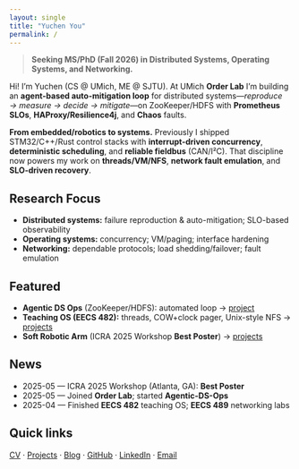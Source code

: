 ```yaml
---
layout: single
title: "Yuchen You"
permalink: /
---
```


> **Seeking MS/PhD (Fall 2026) in Distributed Systems, Operating Systems, and Networking.**

Hi! I’m Yuchen (CS @ UMich, ME @ SJTU). At UMich **Order Lab** I’m building an **agent-based auto-mitigation loop** for distributed systems—*reproduce → measure → decide → mitigate*—on ZooKeeper/HDFS with **Prometheus SLOs**, **HAProxy/Resilience4j**, and **Chaos** faults.

**From embedded/robotics to systems.** Previously I shipped STM32/C++/Rust control stacks with **interrupt-driven concurrency**, **deterministic scheduling**, and **reliable fieldbus** (CAN/I²C). That discipline now powers my work on **threads/VM/NFS**, **network fault emulation**, and **SLO-driven recovery**.

## Research Focus
- **Distributed systems:** failure reproduction & auto-mitigation; SLO-based observability  
- **Operating systems:** concurrency; VM/paging; interface hardening  
- **Networking:** dependable protocols; load shedding/failover; fault emulation

## Featured
- **Agentic DS Ops** (ZooKeeper/HDFS): automated loop → [project](/projects/agentic-ds-ops)  
- **Teaching OS (EECS 482):** threads, COW+clock pager, Unix-style NFS → [projects](/projects/)  
- **Soft Robotic Arm** (ICRA 2025 Workshop **Best Poster**) → [projects](/projects/)

## News
- 2025-05 — ICRA 2025 Workshop (Atlanta, GA): **Best Poster**  
- 2025-05 — Joined **Order Lab**; started **Agentic-DS-Ops**  
- 2025-04 — Finished **EECS 482** teaching OS; **EECS 489** networking labs

## Quick links
[CV](/yuchenyou.github.io/cv/) · [Projects](/yuchenyou.github.io/projects/) · [Blog](https://www.whoami-wesleyyou.top) · [GitHub](https://github.com/1WesleyYou) · [LinkedIn](https://www.linkedin.com/in/yuchen-you-1w/) · [Email](mailto:yuchenxr@umich.edu)
